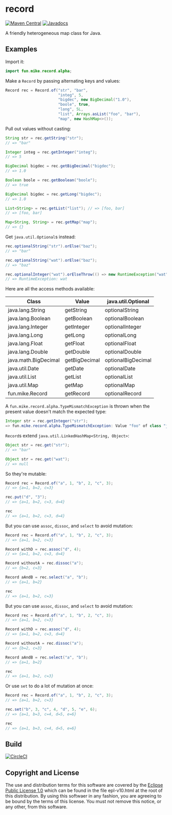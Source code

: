 # record

[![Maven Central](https://maven-badges.herokuapp.com/maven-central/fun.mike/record-alpha/badge.svg)](https://maven-badges.herokuapp.com/maven-central/fun.mike/record-alpha)
[![Javadocs](https://www.javadoc.io/badge/fun.mike/record-alpha.svg)](https://www.javadoc.io/doc/fun.mike/record-alpha)

A friendly heterogeneous map class for Java.

## Examples

Import it:

```java
import fun.mike.record.alpha;
```

Make a `Record` by passing alternating keys and values:

```java
Record rec = Record.of("str", "bar",
                       "integ", 5,
                       "bigdec", new BigDecimal("1.0"),
                       "boole", true,
                       "long", 5L,
                       "list", Arrays.asList("foo", "bar"),
                       "map", new HashMap<>());
```

Pull out values without casting:

```java
String str = rec.getString("str");
// => "bar"

Integer integ = rec.getInteger("integ");
// => 5

BigDecimal bigdec = rec.getBigDecimal("bigdec");
// => 1.0

Boolean boole = rec.getBoolean("boole");
// => true

BigDecimal bigdec = rec.getLong("bigdec");
// => 1.0

List<String> = rec.getList("list"); // => [foo, bar]
// => [foo, bar]

Map<String, String> = rec.getMap("map");
// => {}
```

Get `java.util.Optional`s instead:

```java
rec.optionalString("str").orElse("baz");
// => "bar"

rec.optionalString("wat").orElse("baz");
// => "baz"

rec.optionalInteger("wat").orElseThrow(() => new RuntimeException("wat"));
// => RuntimeException: wat
```

Here are all the access methods available:

| Class                | Value         | java.util.Optional |
| -------------------- | ------------- | ------------------ |
| java.lang.String     | getString     | optionalString     |
| java.lang.Boolean    | getBoolean    | optionalBoolean    |
| java.lang.Integer    | getInteger    | optionalInteger    |
| java.lang.Long       | getLong       | optionalLong       |
| java.lang.Float      | getFloat      | optionalFloat      |
| java.lang.Double     | getDouble     | optionalDouble     |
| java.math.BigDecimal | getBigDecimal | optionalBigDecimal |
| java.util.Date       | getDate       | optionalDate       |
| java.util.List       | getList       | optionalList       |
| java.util.Map        | getMap        | optionalMap        |
| fun.mike.Record      | getRecord     | optionalRecord     |

A `fun.mike.record.alpha.TypeMismatchException` is thrown when the present value doesn't match the expected type:

```java
Integer str = rec.getInteger("str");
=> fun.mike.record.alpha.TypeMismatchException: Value "foo" of class "java.lang.String" for key "str" must be an integer.
```

`Record`s extend `java.util.LinkedHashMap<String, Object>`:

```java
Object str = rec.get("str");
// => "bar"

Object str = rec.get("wat");
// => null
```

So they're mutable:

```java
Record rec = Record.of("a", 1, "b", 2, "c", 3);
// => {a=1, b=2, c=3}

rec.put("d", "3");
// => {a=1, b=2, c=3, d=4}

rec
// => {a=1, b=2, c=3, d=4}
```

But you can use `assoc`, `dissoc`, and `select` to avoid mutation:

```java
Record rec = Record.of("a", 1, "b", 2, "c", 3);
// => {a=1, b=2, c=3}

Record withD = rec.assoc("d", 4);
// => {a=1, b=2, c=3, d=4}

Record withoutA = rec.dissoc("a");
// => {b=2, c=3}

Record aAndB = rec.select("a", "b");
// => {a=1, b=2}

rec
// => {a=1, b=2, c=3}
```

But you can use `assoc`, `dissoc`, and `select` to avoid mutation:

```java
Record rec = Record.of("a", 1, "b", 2, "c", 3);
// => {a=1, b=2, c=3}

Record withD = rec.assoc("d", 4);
// => {a=1, b=2, c=3, d=4}

Record withoutA = rec.dissoc("a");
// => {b=2, c=3}

Record aAndB = rec.select("a", "b");
// => {a=1, b=2}

rec
// => {a=1, b=2, c=3}
```

Or use `set` to do a lot of mutation at once:

```java
Record rec = Record.of("a", 1, "b", 2, "c", 3);
// => {a=1, b=2, c=3}

rec.set("b", 3, "c", 4, "d", 5, "e", 6);
// => {a=1, b=3, c=4, d=5, e=6}

rec
// => {a=1, b=3, c=4, d=5, e=6}
```

## Build

[![CircleCI](https://circleci.com/gh/mike706574/java-record.svg?style=svg)](https://circleci.com/gh/mike706574/java-record)

## Copyright and License

The use and distribution terms for this software are covered by the
[Eclipse Public License 1.0] which can be found in the file
epl-v10.html at the root of this distribution. By using this softwaer
in any fashion, you are agreeing to be bound by the terms of this
license. You must not remove this notice, or any other, from this
software.

[Eclipse Public License 1.0]: http://opensource.org/licenses/eclipse-1.0.php
